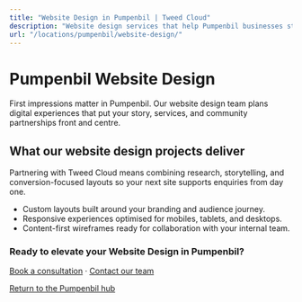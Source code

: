 ```yaml
---
title: "Website Design in Pumpenbil | Tweed Cloud"
description: "Website design services that help Pumpenbil businesses stand out online."
url: "/locations/pumpenbil/website-design/"
---
```


# Pumpenbil Website Design

First impressions matter in Pumpenbil. Our website design team plans digital experiences that put your story, services, and community partnerships front and centre.

## What our website design projects deliver

Partnering with Tweed Cloud means combining research, storytelling, and conversion-focused layouts so your next site supports enquiries from day one.

- Custom layouts built around your branding and audience journey.
- Responsive experiences optimised for mobiles, tablets, and desktops.
- Content-first wireframes ready for collaboration with your internal team.

### Ready to elevate your Website Design in Pumpenbil?

[Book a consultation](/consultation/) · [Contact our team](/contact/)

[Return to the Pumpenbil hub](/locations/pumpenbil/)
